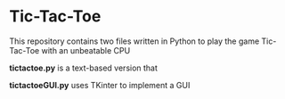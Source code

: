 # Tic-Tac-Toe

This repository contains two files written in Python to play the game Tic-Tac-Toe with an unbeatable CPU

**tictactoe.py** is a text-based version that 

**tictactoeGUI.py** uses TKinter to implement a GUI
